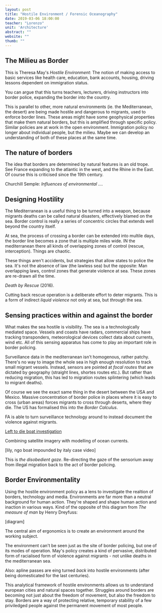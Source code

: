 ```yaml
---
layout: post
title: "Hostile Environment / Forensic Oceanography"
date: 2019-03-06 18:00:00
teacher: "Lorenzo"
unit: 'Architecture'
abstract: ""
website: ""
thumb: ""
---
```


## The Milieu as Border

This is Theresa May's *Hostile Environment*: The notion of making access to basic services like health care, education, bank accounts, housing, driving lessons dependent on immigration status.

You can argue that this turns teachers, lecturers, driving instructors into border police, expanding the border into the country.

This is parallel to other, more natural environments (ie. the Mediterranean, the desert) are being made hostile and dangerous to migrants, used to enforce border lines. These areas might have some geophysical properties that make them natural borders, but this is amplified through specific policy. Similar policies are at work in the open environment. Immigration policy no longer about individual people, but the milieu. Maybe we can develop an understanding of both of these places at the same time.

## The nature of borders

The idea that borders are determined by natural features is an old trope. See France expanding to the atlantic in the west, and the Rhine in the East. Of course this is criticised since the 19th century. 

Churchill Semple: *Influences of environmental ....*

## Designing Hostility

The Mediterranean is a useful thing to be turned into a weapon, because migrants deaths can be called natural disasters, effectively blamed on the sea. Border control is really a series of concentric circles that extends well beyond the country itself.

At sea, the process of crossing a border can be extended into multile days, the border line becomes a zone that is multiple miles wide. IN the mediterranean there all kinds of overlapping zones of control (rescue, interception). Things are chaotic.

These things aren't accidents, but strategies that allow states to police the sea. It's not the absence of law (the lawless sea) but the opposite: Man overlapping laws, control zones that generate violence at sea. These zones are re-drawn all the time.

*Death by Rescue* (2016).

Cutting back rescue operation is a deliberate effort to deter migrants. This is a form of indirect *liquid violence* not only at sea, but *through* the sea.

## Sensing practices within and against the border

What makes the sea hostile is visibility. The sea is a technologically mediated space. Vessels and coasts have radars, commercial ships have tracking transponders, meteorological devices collect data about currents, wind etc. All of this sensing apparatus has come to play an important role in border policing.

Surveillance data in the mediterranean isn't homogenous, rather patchy. There's no way to image the whole sea in high enough resolution to track small migrant vessels. Instead, sensors are pointed at *focal routes* that are dictated by geography (straight lines, shortes routes etc.). But rather than reducing migration, this has led to migration routes splintering (which leads to migrant deaths).

Of course we see the exact same thing in the desert between the USA and Mexico. Massive concentration of border police in places where it is easy to cross (urban areas) forces migrants to cross through deserts, where they die. The US has formalised this into the *Border Calculus*.

FA is able to turn surveillance technology around to instead document the violence against migrants.

[Left to die boat investigation]()

Combining satellite imagery with modelling of ocean currents. 

[lily, ngo boat impounded by italy case video]

This is *the disobedient gaze*. Re-directing the gaze of the sensorium away from illegal migration back to the act of border policing.

## Border Environmentality

Using the hostile environment policy as a lens to investigate the realtion of borders, technology and media. Environments are far more than a neutral background for human action. They're shaped and shape human action and inaction in various ways. Kind of the opposite of this diagram from *The measure of man* by Henry Dreyfuss:

[diagram]

The central aim of ergonomics is to create an environment around the working subject. 

The environment can't be seen just as the site of border policing, but one of its modes of operation. May's policy creates a kind of pervasive, distributed form of racialised form of violence against migrants - not unlike deaths in the mediterranean sea.

Also: apline passes are eing turned *back* into hostile environments (after being domesticated for the last centuries).

This analytical framework of hostile environments allows us to understand european cities and natural spaces together. Struggles around borders are becoming not just about the freedom of movement, but also the freedom to stay. Borders are a way of protecting relative, temporary stability of a few priviledged people against the permanent movement of most people.

